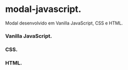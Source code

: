 # modal-javascript.
Modal desenvolvido em Vanilla JavaScript, CSS e HTML.

### Vanilla JavaScript.
### CSS.
### HTML.

